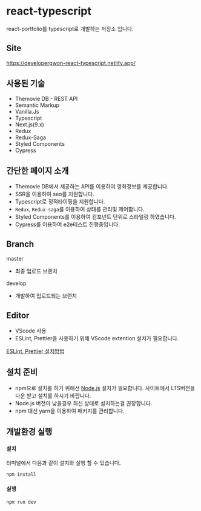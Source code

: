 # react-typescript

react-portfolio를 typescript로 개발하는 저장소 입니다.

## Site

https://developergwon-react-typescript.netlify.app/

## 사용된 기술

- Themovie DB - REST API
- Semantic Markup
- Vanilla.Js
- Typescript
- Next.js(9.x)
- Redux
- Redux-Saga
- Styled Components
- Cypress

## 간단한 페이지 소개

- Themovie DB에서 제공하는 API를 이용하여 영화정보를 제공합니다.
- SSR을 이용하여 seo를 지원합니다.
- Typescript로 정적타이핑을 지원합니다.
- `Redux`, `Redux-saga`를 이용하여 상태를 관리및 제어합니다.
- Styled Components를 이용하여 컴포넌트 단위로 스타일링 하였습니다.
- Cypress를 이용하여 e2e테스트 진행중입니다.

## Branch

master

- 최종 업로드 브랜치

develop

- 개발하여 업로드되는 브랜치

## Editor

- VScode 사용
- ESLint, Prettier을 사용하기 위해 VScode extention 설치가 필요합니다.

[ESLint, Prettier 설치방법](https://velog.io/@velopert/eslint-and-prettier-in-react)

## 설치 준비

- npm으로 설치를 하기 위해선 [Node.js](https://nodejs.org/ko/) 설치가 필요합니다. 사이트에서 LTS버전을 다운 받고 설치를 하시기 바랍니다.
- Node.js 버전이 낮을경우 최신 상태로 설치하는걸 권장합니다.
- npm 대신 yarn을 이용하여 패키지를 관리합니다.

## 개발환경 실행

#### 설치

터미널에서 다음과 같이 설치와 실행 할 수 있습니다.

```
npm install
```

#### 실행

```
npm run dev
```
